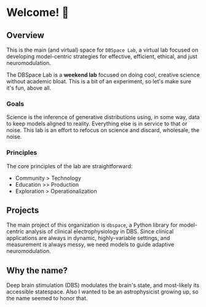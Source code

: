 # Welcome! 👋

## Overview
This is the main (and virtual) space for ```DBSpace Lab```, a virtual lab focused on developing model-centric strategies for effective, efficient, ethical, and just neuromodulation.

The DBSpace Lab is a **weekend lab** focused on doing cool, creative science without academic bloat.
This is a bit of an experiment, so let's make sure it's fun, above all.

### Goals
Science is the inference of generative distributions using, in some way, data to keep models aligned to reality. 
Everything else is in service to that or noise.
This lab is an effort to refocus on science and discard, wholesale, the noise.

### Principles

The core principles of the lab are straightforward:
* Community > Technology
* Education >> Production
* Exploration > Operationalization

## Projects
The main project of this organization is ```dbspace```, a Python library for model-centric analysis of clinical electrophysiology in DBS.
Since clinical applications are always in dynamic, highly-variable settings, and measurement is always messy, we need models to guide adaptive neuromodulation.

## Why the name?
Deep brain stimulation (DBS) modulates the brain's state, and most-likely its accessible statespace.
Also I wanted to be an astrophysicist growing up, so the name seemed to honor that.
